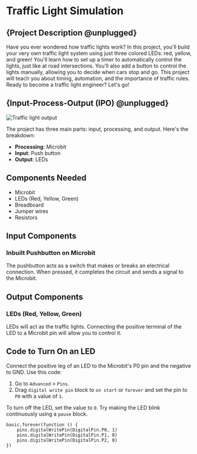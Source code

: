 # Traffic Light Simulation

## {Project Description @unplugged}

Have you ever wondered how traffic lights work? In this project, you'll build your very own traffic light system using just three colored LEDs: red, yellow, and green! You'll learn how to set up a timer to automatically control the lights, just like at road intersections. You'll also add a button to control the lights manually, allowing you to decide when cars stop and go. This project will teach you about timing, automation, and the importance of traffic rules. Ready to become a traffic light engineer? Let's go!



## {Input-Process-Output (IPO) @unplugged}

![Traffic light output](https://i.postimg.cc/v860FsrR/traffic-light-manual-gif.gif)

The project has three main parts: input, processing, and output. Here's the breakdown:
- **Processing**: Microbit
- **Input**: Push button
- **Output**: LEDs

## Components Needed
- Microbit
- LEDs (Red, Yellow, Green)
- Breadboard
- Jumper wires
- Resistors

## Input Components
### Inbuilt Pushbutton on Microbit
The pushbutton acts as a switch that makes or breaks an electrical connection. When pressed, it completes the circuit and sends a signal to the Microbit.

## Output Components
### LEDs (Red, Yellow, Green)
LEDs will act as the traffic lights. Connecting the positive terminal of the LED to a Microbit pin will allow you to control it.

## Code to Turn On an LED
Connect the positive leg of an LED to the Microbit's P0 pin and the negative to GND. Use this code:
1. Go to `Advanced` > `Pins`.
2. Drag `digital write pin` block to `on start` or `forever` and set the pin to `P0` with a value of `1`.

To turn off the LED, set the value to `0`. Try making the LED blink continuously using a `pause` block.

```blocks
basic.forever(function () {
    pins.digitalWritePin(DigitalPin.P0, 1)
    pins.digitalWritePin(DigitalPin.P1, 0)
    pins.digitalWritePin(DigitalPin.P2, 0)
})
```
